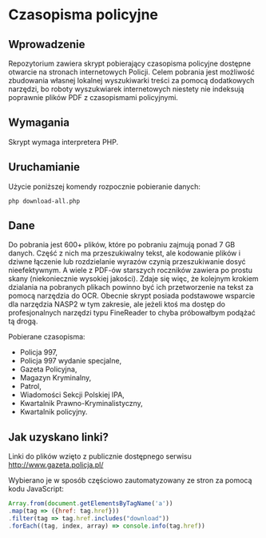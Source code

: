# Czasopisma policyjne

## Wprowadzenie

Repozytorium zawiera skrypt pobierający czasopisma policyjne dostępne otwarcie na stronach internetowych Policji. Celem pobrania jest możliwość zbudowania własnej lokalnej wyszukiwarki treści za pomocą dodatkowych narzędzi, bo roboty wyszukwiarek internetowych niestety nie indeksują poprawnie plików PDF z czasopismami policyjnymi.

## Wymagania

Skrypt wymaga interpretera PHP.

## Uruchamianie

Użycie poniższej komendy rozpocznie pobieranie danych:

```
php download-all.php
```

## Dane

Do pobrania jest 600+ plików, które po pobraniu zajmują ponad 7 GB danych. Część z nich ma przeszukiwalny tekst, ale kodowanie plików i dziwne łączenie lub rozdzielanie wyrazów czynią przeszukiwanie dosyć nieefektywnym. A wiele z PDF-ów starszych roczników zawiera po prostu skany (niekoniecznie wysokiej jakości). Zdaje się więc, że kolejnym krokiem dzialania na pobranych plikach powinno być ich przetworzenie na tekst za pomocą narzędzia do OCR. Obecnie skrypt posiada podstawowe wsparcie dla narzędzia NASP2 w tym zakresie, ale jeżeli ktoś ma dostęp do profesjonalnych narzędzi typu FineReader to chyba próbowałbym podążać tą drogą.

Pobierane czasopisma:
* Policja 997,
* Policja 997 wydanie specjalne,
* Gazeta Policyjna,
* Magazyn Kryminalny,
* Patrol,
* Wiadomości Sekcji Polskiej IPA,
* Kwartalnik Prawno-Kryminalistyczny,
* Kwartalnik policyjny.

## Jak uzyskano linki?

Linki do plików wzięto z publicznie dostępnego serwisu http://www.gazeta.policja.pl/

Wybierano je w sposób częściowo zautomatyzowany ze stron za pomocą kodu JavaScript:

```JavaScript
Array.from(document.getElementsByTagName('a'))
.map(tag => ({href: tag.href}))
.filter(tag => tag.href.includes("download"))
.forEach((tag, index, array) => console.info(tag.href))
```
